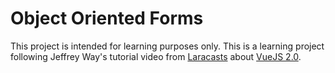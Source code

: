 <h1 class="title">Object Oriented Forms</h1>
<p>This project is intended for learning purposes only. 
This is a learning project following Jeffrey Way's tutorial video from 
<a href="https://laracasts.com" target="_blank">Laracasts</a> about 
<a href="https://laracasts.com/series/learn-vue-2-step-by-step" target="_blank">VueJS 2.0</a>.</p>
